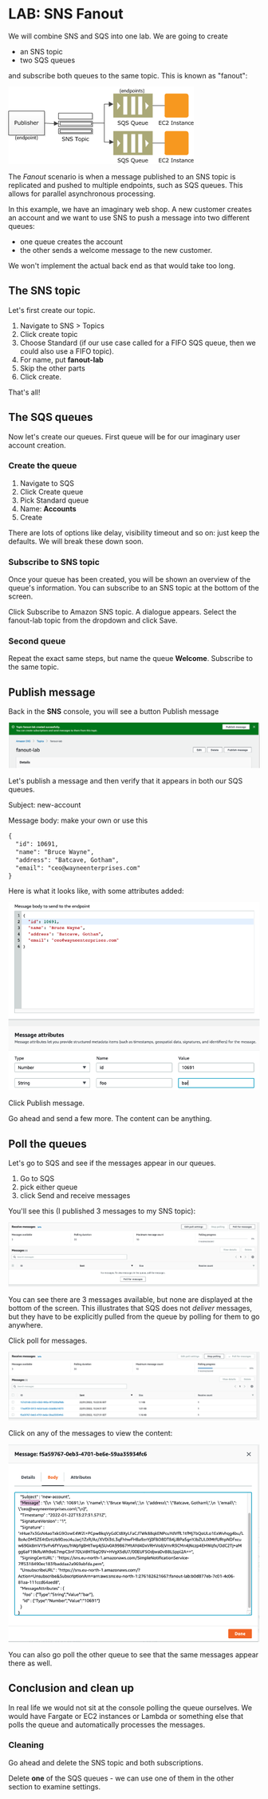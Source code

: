 # LAB: SNS Fanout

We will combine SNS and SQS into one lab. We are going to create

* an SNS topic
* two SQS queues

and subscribe both queues to the same topic. This is known as "fanout":

![SNS Fanout](<../../../.gitbook/assets/image (140).png>)

The _Fanout_ scenario is when a message published to an SNS topic is replicated and pushed to multiple endpoints, such as SQS queues. This allows for parallel asynchronous processing.

In this example, we have an imaginary web shop. A new customer creates an account and we want to use SNS to push a message into two different queues:

* one queue creates the account
* the other sends a welcome message to the new customer.&#x20;

We won't implement the actual back end as that would take too long.&#x20;

## The SNS topic

Let's first create our topic.

1. Navigate to SNS > Topics
2. Click create topic
3. Choose Standard (if our use case called for a FIFO SQS queue, then we could also use a FIFO topic).&#x20;
4. For name, put **fanout-lab**
5. Skip the other parts
6. Click create.&#x20;

That's all!

## The SQS queues

Now let's create our queues. First queue will be for our imaginary user account creation.&#x20;

### Create the queue

1. Navigate to SQS&#x20;
2. Click Create queue
3. Pick Standard queue
4. Name: **Accounts**
5. Create

There are lots of options like delay, visibility timeout and so on: just keep the defaults. We will break these down soon.&#x20;

### Subscribe to SNS topic

Once your queue has been created, you will be shown an overview of the queue's information. You can subscribe to an SNS topic at the bottom of the screen.&#x20;

Click Subscribe to Amazon SNS topic. A dialogue appears. Select the fanout-lab topic from the dropdown and click Save.&#x20;

### Second queue

Repeat the exact same steps, but name the queue **Welcome**. Subscribe to the same topic.&#x20;

## Publish message

Back in the **SNS** console, you will see a button Publish message

![you might even see two ](<../../../.gitbook/assets/image (59).png>)

Let's publish a message and then verify that it appears in both our SQS queues.

Subject: new-account

Message body: make your own or use this

```
{
  "id": 10691,
  "name": "Bruce Wayne",
  "address": "Batcave, Gotham",
  "email": "ceo@wayneenterprises.com"
}
```

Here is what it looks like, with some attributes added:

![message to be published](<../../../.gitbook/assets/image (118).png>)

Click Publish message.&#x20;

Go ahead and send a few more. The content can be anything.&#x20;

## Poll the queues

Let's go to SQS and see if the messages appear in our queues.

1. Go to SQS
2. pick either queue
3. click Send and receive messages

You'll see this (I published 3 messages to my SNS topic):

![No messages have been polled](<../../../.gitbook/assets/image (335).png>)

You can see there are 3 messages available, but none are displayed at the bottom of the screen. This illustrates that SQS does not _deliver_ messages, but they have to be explicitly pulled from the queue by polling for them to go anywhere.&#x20;

Click poll for messages.&#x20;

![Polling is in progress](<../../../.gitbook/assets/image (323).png>)

Click on any of the messages to view the content:

![message and attributes](<../../../.gitbook/assets/image (235).png>)

You can also go poll the other queue to see that the same messages appear there as well.&#x20;

## Conclusion and clean up

In real life we would not sit at the console polling the queue ourselves. We would have Fargate or EC2 instances or Lambda or something else that polls the queue and automatically processes the messages.&#x20;

### Cleaning&#x20;

Go ahead and delete the SNS topic and both subscriptions.

Delete **one** of the SQS queues - we can use one of them in the other section to examine settings.
